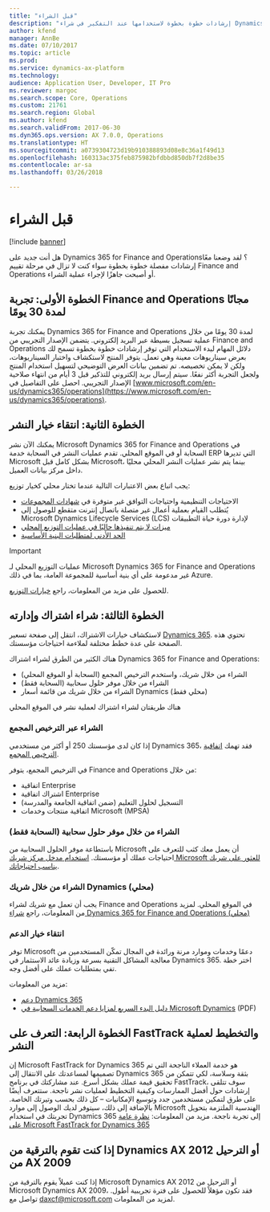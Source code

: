 ```yaml
---
title: "قبل الشراء"
description: "إرشادات خطوة بخطوة لاستخدامها عند التفكير في شراء Dynamics 365 for Finance and Operations."
author: kfend
manager: AnnBe
ms.date: 07/10/2017
ms.topic: article
ms.prod: 
ms.service: dynamics-ax-platform
ms.technology: 
audience: Application User, Developer, IT Pro
ms.reviewer: margoc
ms.search.scope: Core, Operations
ms.custom: 21761
ms.search.region: Global
ms.author: kfend
ms.search.validFrom: 2017-06-30
ms.dyn365.ops.version: AX 7.0.0, Operations
ms.translationtype: HT
ms.sourcegitcommit: a0739304723d19b910388893d08e8c36a1f49d13
ms.openlocfilehash: 160313ac375feb875982bfdbbd850db7f2d8be35
ms.contentlocale: ar-sa
ms.lasthandoff: 03/26/2018

---
```


# <a name="before-you-buy"></a>قبل الشراء 

[!include [banner](../includes/banner.md)]

هل أنت جديد على Dynamics 365 for Finance and Operations؟ لقد وضعنا معًا إرشادات مفصلة خطوة بخطوة سواء كنت لا تزال في مرحلة تقييم Finance and Operations أو أصبحت جاهزًا لإجراء عملية الشراء.

## <a name="step-one--try-out-finance-and-operations-free-for-30-days"></a>الخطوة الأولى: تجربة Finance and Operations مجانًا لمدة 30 يومًا
يمكنك تجربة Dynamics 365 for Finance and Operations لمدة 30 يومًا من خلال عملية تسجيل بسيطة عبر البريد إلكتروني. يتضمن الإصدار التجريبي من Finance and Operations دلائل المهام لبدء الاستخدام التي توفر إرشادات خطوة بخطوة تسمح لك بعرض سيناريوهات معينة وهي تعمل. يتوفر المنتج لاستكشاف واختبار السيناريوهات، ولكن لا يمكن تخصيصه. تم تضمين بيانات العرض التوضيحي لتسهيل استخدام المنتج ولجعل التجربة أكثر نفعًا. سيتم إرسال بريد إلكتروني للتذكير قبل 3 أيام من انتهاء صلاحية الإصدار التجريبي. احصل على التفاصيل في [www.microsoft.com/en-us/dynamics365/operations](https://www.microsoft.com/en-us/dynamics365/operations).

## <a name="step-two-choose-a-deployment-option"></a>الخطوة الثانية: انتقاء خيار النشر
يمكنك الآن نشر Microsoft Dynamics 365 for Finance and Operations في السحابة أو في الموقع المحلي. تقدم عمليات النشر في السحابة خدمة ERP التي تديرها Microsoft بشكل كامل قبل Microsoft، بينما يتم نشر عمليات النشر المحلي محليًا داخل مركز بيانات العميل.

يجب اتباع بعض الاعتبارات التالية عندما تختار محلي كخيار توزيع:
- الاحتياجات التنظيمية واحتياجات التوافق غير متوفرة في [شهادات المجموعات](https://explore.dynamics.com/operations/microsoft-dynamics-365-for-operations-certification-priorities)
- يُتطلب القيام بعملية أعمال غير متصلة باتصال إنترنت متقطع للوصول إلى Microsoft Dynamics Lifecycle Services‏‏ (LCS) لإدارة دورة حياة التطبيقات
- [ميزات لا يتم تنفيذها حاليًا في عمليات التوزيع المحلي](features-not-implemented-on-prem.md)
- [الحد الأدنى لمتطلبات البنية الأساسية](system-requirements-on-prem.md#minimum-infrastructure-requirements)

> [!IMPORTANT]
> عمليات التوزيع المحلي لـ Microsoft Dynamics 365 for Finance and Operations غير مدعومة على أي بنية أساسية للمجموعة العامة، بما في ذلك Azure. 

للحصول على مزيد من المعلومات، راجع [خيارات التوزيع](../../dev-itpro/deployment/choose-deployment-type.md).

## <a name="step-three-buy-and-manage-a-subscription"></a>الخطوة الثالثة: شراء اشتراك وإدارته
لاستكشاف خيارات الاشتراك، انتقل إلى صفحة تسعير [Dynamics 365](https://www.microsoft.com/en-us/dynamics365/pricing). تحتوي هذه الصفحة على عدة خطط مختلفة لملاءمة احتياجات مؤسستك.

هناك الكثير من الطرق لشراء اشتراك Dynamics 365 for Finance and Operations:
- الشراء من خلال شريك، واستخدم الترخيص المجمع (السحابة أو الموقع المحلي)
- الشراء من خلال موفر حلول سحابية (السحابة فقط)
- الشراء من خلال شريك من قائمة أسعار Dynamics (محلي فقط)

هناك طريقتان لشراء اشتراك لعملية نشر في الموقع المحلي

### <a name="buy-through-volume-licensing"></a>الشراء عبر الترخيص المجمع
إذا كان لدى مؤسستك 250 أو أكثر من مستخدمي Dynamics 365، فقد تهمك [اتفاقية الترخيص المجمع](https://www.microsoft.com/en-us/licensing/how-to-buy/how-to-buy.aspx). 

في الترخيص المجمع‬، يتوفر Finance and Operations من خلال:
- اتفاقية Enterprise
- اشتراك اتفاقية Enterprise
- التسجيل لحلول التعليم (ضمن اتفاقية الجامعة والمدرسة)
- اتفاقية منتجات وخدمات Microsoft (MPSA)

### <a name="buy-through-a-cloud-solution-provider-cloud-only"></a>الشراء من خلال موفر حلول سحابية (السحابة فقط)
باستطاعة موفر الحلول السحابية من Microsoft أن يعمل معك كثب للتعرف على احتياجات عملك أو مؤسستك. [استخدام مدخل مركز شريك Microsoft للعثور على شريك يناسب احتياجاتك](https://partnercenter.microsoft.com/en-us/partner/home). 

### <a name="buy-through-a-dynamics-partner-on-premises"></a>الشراء من خلال شريك Dynamics (محلي)
يجب أن تعمل مع شريك لشراء Finance and Operations في الموقع المحلي. لمزيد من المعلومات، راجع [شراء Dynamics 365 for Finance and Operations (محلي)](purchase-on-premises.md)

### <a name="choose-your-support-option"></a>انتقاء خيار الدعم
توفر Microsoft دعمًا وخدمات وموارد مرنة ورائدة في المجال تمكّن المستخدمين من معالجة المشاكل التقنية بسرعة وزيادة عائد الاستثمار في Dynamics 365. اختر خطة تفي بمتطلبات عملك على أفضل وجه. 

مزيد من المعلومات: 
- [دعم Dynamics 365](https://www.microsoft.com/en-us/dynamics365/support)
- [دليل البدء السريع لمزايا دعم الخدمات السحابية في Microsoft Dynamics](http://go.microsoft.com/fwlink/?LinkId=530335) (PDF)

## <a name="step-four-learn-about-fasttrack-and-plan-your-deployment"></a>الخطوة الرابعة: التعرف على FastTrack والتخطيط لعملية النشر
إن Microsoft FastTrack for Dynamics 365 هو خدمة العملاء الناجحة التي تم تصميمها لمساعدتك على الانتقال إلى Dynamics 365 بثقة وسلاسة، لكي تتمكن من تحقيق قيمة عملك بشكل أسرع. عند مشاركتك في برنامج FastTrack، سوف تتلقى إرشادات حول أفضل الممارسات وكيفية التخطيط لعمليات نشر ناجحة. ستتعرف أيضًا على طرق لتمكين مستخدمين جدد وتوسيع الإمكانيات – كل ذلك بحسب وتيرتك الخاصة. بالإضافة إلى ذلك، سيتوفر لديك الوصول إلى موارد Microsoft الهندسية الملتزمة بتحويل تجربتك في استخدام Dynamics 365 إلى تجربة ناجحة. مزيد من المعلومات: [نظرة عامة على Microsoft FastTrack for Dynamics 365](fasttrack-dynamics-365-overview.md) 

## <a name="if-you-are-upgrading-from-dynamics-ax-2012-or-migrating-from-ax-2009"></a>إذا كنت تقوم بالترقية من Dynamics AX 2012 أو الترحيل من AX 2009
إذا كنت عميلاً يقوم بالترقية من Microsoft Dynamics AX 2012 أو الترحيل من Microsoft Dynamics AX 2009، فقد تكون مؤهلاً للحصول على فترة تجريبية أطول. تواصل مع <daxcf@microsoft.com> لمزيد من المعلومات. 


